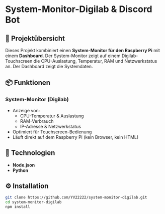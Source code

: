 # System-Monitor-Digilab & Discord Bot

## 🔧 Projektübersicht

Dieses Projekt kombiniert einen **System-Monitor für den Raspberry Pi** mit einem **Dashboard**. Der System-Monitor zeigt auf einem Digilab-Touchscreen die CPU-Auslastung, Temperatur, RAM und Netzwerkstatus an. Der Dashboard zeigt die Systemdaten.

## 📦 Funktionen

### System-Monitor (Digilab)
- Anzeige von:
  - CPU-Temperatur & Auslastung
  - RAM-Verbrauch
  - IP-Adresse & Netzwerkstatus
- Optimiert für Touchscreen-Bedienung
- Läuft direkt auf dem Raspberry Pi (kein Browser, kein HTML)

## 🚀 Technologien
- **Node.json**
- **Python**

## ⚙️ Installation

```bash
git clone https://github.com/YV22222/system-monitor-digilab.git
cd system-monitor-digilab
npm install
